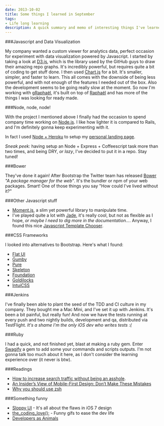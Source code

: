 ```yaml
---
date: 2013-10-02
title: Some things I learned in September
tags:
- Life long learning
description: A quick summary and memo of interesting things I've learned in September
---
```


###Javascript and Data Visualization

My company wanted a custom viewer for analytics data, perfect occasion for experiment with data visualization powered by Javascript. I started by taking a look at [D3.js](http://d3js.org/), which is the library used by the GitHub guys to draw their amazing repo graphs. It's incredibly powerful, but requires quite a bit of coding to get stuff done. I then used [Chart.js](https://github.com/nnnick/Chart.js) for a bit. It's smaller, simpler, and faster to learn. This all comes with the downside of being less powerful, and with not enough of the features I needed out of the box. Also the development seems to be going really slow at the moment. So now I'm working with [gRaphaël](http://g.raphaeljs.com/), it's built on top of [Raphaël](http://raphaeljs.com/) and has more of the things I was looking for ready made.

###Node, node, node!

With the project I mentioned above I finally had the occasion to spend company time working on [Node.js](nodejs.org). I like how lighter it is compared to Rails, and I'm definitely gonna keep experimenting with it.

In fact I used [Node + Heroku](https://devcenter.heroku.com/articles/getting-started-with-nodejs) to setup my [personal landing page](http://www.giovannilodi.com).

_Sneak peek:_ having setup an Node + Express + Coffeescript task more than two times, and being DRY, _or lazy_, I've decided to put it in a repo. Stay tuned!

###Bower

They've done it again! After Bootstrap the Twitter team has released [Bower](http://bower.io/) _"A package manager for the web"_. It's the bundler or npm of your web packages. Smart! One of those things you say "How could I've lived without it?"

###Other Javascript stuff

* [Moment.js](http://momentjs.com/), a slim yet powerful library to manipulate time.
* I've played quite a lot with [Jade](http://jade-lang.com/), it's really cool, but not as flexible as I hope, _or maybe I need to dig more in the documentation…_. Anyway, I found this nice [Javascript Template Chooser](http://garann.github.io/template-chooser/).

###CSS Frameworks

I looked into alternatives to Bootstrap. Here's what I found:

* [Flat UI](http://designmodo.github.io/Flat-UI)
* [Gumby](http://gumbyframework.com/)
* [Pure](http://purecss.io/)
* [Skeleton](http://www.getskeleton.com/)
* [Foundation](http://foundation.zurb.com/)
* [Goldilocks](http://goldilocksapproach.com/)
* [IntuiCSS](http://inuitcss.com/)

###Jenkins

I've finally been able to plant the seed of the TDD and CI culture in my company. They bought me a Mac Mini, and I've set it up with Jenkins. It's been a bit painful, but really fun! And now we have the tests running at every push and two nightly builds, development and qa, distributed via TestFlight. _It's a shame I'm the only iOS dev who writes tests :(_

###Ruby

I had a quick, and not finished yet, blast at making a ruby gem. Enter [Swagify](mokagio.github.io/swagify/) a gem to add some your commands and scripts outputs. I'm not gonna talk too much about it here, as I don't consider the learning experience over (it never is btw).

###Readings

* [How to increase search traffic without being an asshole](http://mashable.com/2013/09/09/increase-search-traffic/).
* [An Insider’s View of Mobile-First Design: Don’t Make These Mistakes](http://www.wired.com/opinion/2013/09/designing-for-mobile-means-ditching-deeply-ingrained-pc-instincts/)
* [Why you should use zsh](http://fendrich.se/blog/2012/09/28/no/)

###Something funny

* [Sloppy UI](http://sloppyui.tumblr.com/) - It's all about the flaws in iOS 7 design
* [the_coding_love();](http://thecodinglove.com/) - Funny gifs to ease the dev life
* [Developers as Animals](http://developersasanimals.tumblr.com/)
